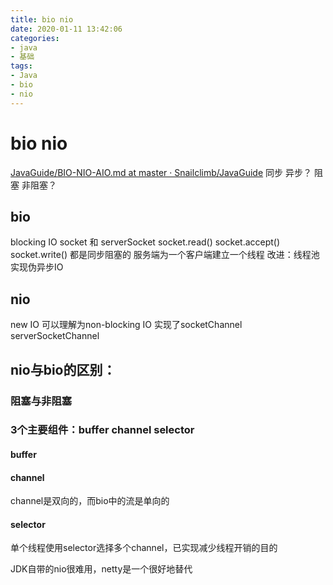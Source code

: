 ```yaml
---
title: bio nio
date: 2020-01-11 13:42:06
categories:
- java
- 基础
tags:
- Java
- bio
- nio
---
```

# bio nio
<!--more-->
[JavaGuide/BIO-NIO-AIO.md at master · Snailclimb/JavaGuide](https://github.com/Snailclimb/JavaGuide/blob/master/docs/java/BIO-NIO-AIO.md)
同步 异步？
阻塞 非阻塞？
## bio
blocking IO
socket 和 serverSocket
socket.read() socket.accept() socket.write() 都是同步阻塞的
服务端为一个客户端建立一个线程
改进：线程池实现伪异步IO
## nio
new IO
可以理解为non-blocking IO
实现了socketChannel serverSocketChannel

## nio与bio的区别：
### 阻塞与非阻塞
### 3个主要组件：buffer channel selector
#### buffer


#### channel
channel是双向的，而bio中的流是单向的

#### selector
单个线程使用selector选择多个channel，已实现减少线程开销的目的

JDK自带的nio很难用，netty是一个很好地替代
